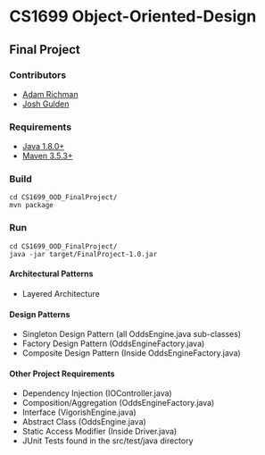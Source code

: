 # CS1699 Object-Oriented-Design
 
## Final Project

### Contributors
* [Adam Richman](http://github.com/adamrichman1)
* [Josh Gulden](http://github.com/jdg78)

### Requirements
* [Java 1.8.0+](http://www.oracle.com/technetwork/java/javase/downloads/jdk8-downloads-2133151.html)
* [Maven 3.5.3+](https://maven.apache.org/install.html)

### Build
```
cd CS1699_OOD_FinalProject/
mvn package
```

### Run
```
cd CS1699_OOD_FinalProject/
java -jar target/FinalProject-1.0.jar 
```

#### Architectural Patterns
* Layered Architecture

#### Design Patterns
* Singleton Design Pattern (all OddsEngine.java sub-classes)
* Factory Design Pattern (OddsEngineFactory.java)
* Composite Design Pattern (Inside OddsEngineFactory.java)

#### Other Project Requirements
* Dependency Injection (IOController.java)
* Composition/Aggregation (OddsEngineFactory.java)
* Interface (VigorishEngine.java)
* Abstract Class (OddsEngine.java)
* Static Access Modifier (Inside Driver.java)
* JUnit Tests found in the src/test/java directory